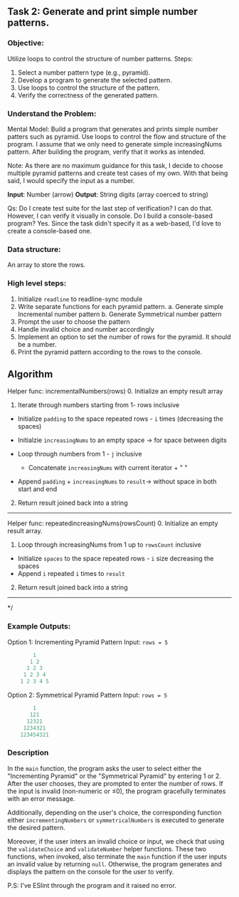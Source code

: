 ## Task 2: Generate and print simple number patterns.

### Objective: 
Utilize loops to control the structure of number patterns.
Steps:
1. Select a number pattern type (e.g.,
pyramid).
2. Develop a program to generate the
selected pattern.
3. Use loops to control the structure of the
pattern.
4. Verify the correctness of the generated
pattern.


### Understand the Problem:
Mental Model: Build a program that generates and prints simple
number patters such as pyramid. Use loops to control the flow and structure
of the program. I assume that we only need to generate simple increasingNums pattern. 
After building the program, verify that it works as intended. 

Note: As there are no maximum guidance for this task, I decide to choose multiple pyramid
patterns and create test cases of my own. With that being said, I would specify the input as a number.

**Input**: Number (arrow)
**Output**:  String digits (array coerced to string)


Qs: 
Do I create test suite for the last step of verification? 
I can do that. However, I can verify it visually in console. 
Do I build a console-based program? 
Yes. Since the task didn't specify it as a web-based, I'd love to create a console-based one. 

### Data structure:
An array to store the rows. 

### High level steps:

1. Initialize `readline` to readline-sync module
2. Write separate functions for each pyramid pattern.
  a. Generate simple Incremental number pattern
  b. Generate Symmetrical number pattern
5. Prompt the user to choose the pattern
6. Handle invalid choice and number accordingly
7. Implement an option to set the number of rows for the pyramid. It should be a number.
8. Print the pyramid pattern according to the rows to the console. 


Algorithm
---------------
Helper func: incrementalNumbers(rows)
0. Initialize an empty result array

1. Iterate through numbers starting from 1- rows inclusive
 - Initialize `padding` to the space repeated rows - `i` times (decreasing the spaces)
 - Initialzie `increasingNums` to an empty space -> for space between digits

 - Loop through numbers from 1 - `j` inclusive
   - Concatenate `increasingNums` with current iterator + " "
 - Append `padding` + `increasingNums` to `result`-> without space in both start and end
 
2. Return result joined back into a string

----------------
Helper func: repeatedincreasingNums(rowsCount)
0. Initialize an empty result array.

1. Loop through increasingNums from 1 up to `rowsCount` inclusive
 - Initialize `spaces` to the space repeated rows - `i` size decreasing the spaces
 - Append `i` repeated `i` times to `result`
2. Return result joined back into a string
----------------

*/

### Example Outputs:
Option 1: Incrementing Pyramid Pattern
Input: `rows = 5`

```js
        1
       1 2
      1 2 3
     1 2 3 4
    1 2 3 4 5
```

Option 2: Symmetrical Pyramid Pattern
Input: `rows = 5`

```js
        1
       121
      12321
     1234321
    123454321
```

### Description
In the `main` function, the program asks the user to select either the "Incrementing Pyramid" or the "Symmetrical Pyramid" by entering 1 or 2. After the user chooses, they are prompted to enter the number of rows. If the input is invalid (non-numeric or ≤0), the program gracefully terminates with an error message.

Additionally, depending on the user's choice, the corresponding function either `incrementingNumbers` or `symmetricalNumbers` is executed to generate the desired pattern.

Moreover, if the user inters an invalid choice or input, we check that using the `validateChoice` and `validateNumber` helper functions. These two functions, when invoked, also terminate the `main` function if the user inputs an invalid value by returning `null`. Otherwise, the program generates and displays the pattern on the console for the user to verify. 

P.S: I've ESlint through the program and it raised no error. 